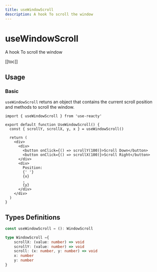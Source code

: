 ```yaml
---
title: useWindowScroll
description: A hook To scroll the window
---
```


# useWindowScroll

A hook To scroll the window

[[toc]]

## Usage

### Basic

`useWindowScroll` retuns an object that contains the current scroll position and methods to scroll the window.

```tsx
import { useWindowScroll } from 'use-reacty'

export default function UseWindowScroll() {
  const { scrollY, scrollX, y, x } = useWindowScroll()

  return (
    <div>
      <div>
        <button onClick={() => scrollY(100)}>Scroll Down</button>
        <button onClick={() => scrollX(100)}>Scroll Right</button>
      </div>
      <div>
        Position:
        {' '}
        {x}
        ,
        {y}
      </div>
    </div>
  )
}
```

<div>
<div ref="demo"></div>
</div>

## Types Definitions

```ts
const useWindowScroll = (): WindowScroll

type WindowScroll ={
    scrollX: (value: number) => void
    scrollY: (value: number) => void
    scroll: (x: number, y: number) => void
    x: number
    y: number
}
```

<script setup>
import { createElement } from 'react'
import { createRoot } from 'react-dom/client'
import { ref, onMounted } from 'vue'
import UseWindowScroll from './use-window-scroll.tsx'

const demo = ref()

onMounted(() => {
  const root = createRoot(demo.value)
  root.render(createElement(UseWindowScroll, {}, null))
})

</script>

